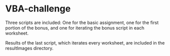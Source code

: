 # VBA-challenge


Three scripts are included:
One for the basic assignment, one for the first portion of the bonus, and one for iterating the bonus script in each worksheet.

Results of the last script, which iterates every worksheet, are included in the resultImages directory. 
